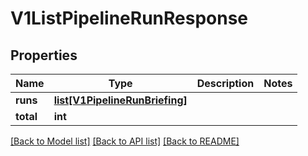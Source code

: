 # V1ListPipelineRunResponse

## Properties
Name | Type | Description | Notes
------------ | ------------- | ------------- | -------------
**runs** | [**list[V1PipelineRunBriefing]**](V1PipelineRunBriefing.md) |  | 
**total** | **int** |  | 

[[Back to Model list]](../vela-client/README.md#documentation-for-models) [[Back to API list]](../vela-client/README.md#documentation-for-api-endpoints) [[Back to README]](../vela-client/README.md)

